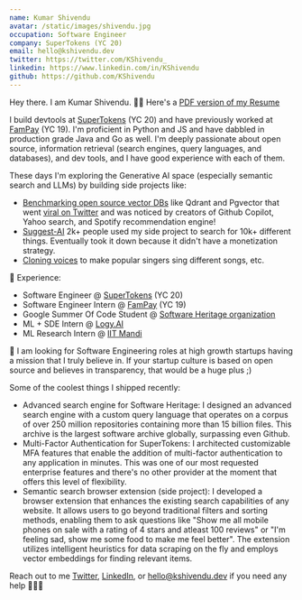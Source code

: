 ```yaml
---
name: Kumar Shivendu
avatar: /static/images/shivendu.jpg
occupation: Software Engineer
company: SuperTokens (YC 20)
email: hello@kshivendu.dev
twitter: https://twitter.com/KShivendu_
linkedin: https://www.linkedin.com/in/KShivendu
github: https://github.com/KShivendu
---
```


Hey there. I am Kumar Shivendu. 👨‍💻 Here's a [PDF version of my Resume](/resume-pdf)

I build devtools at [SuperTokens](https://github.com/SuperTokens) (YC 20) and have previously worked at [FamPay](https://fampay.in/) (YC 19). I'm proficient in Python and JS and have dabbled in production grade Java and Go as well. I'm deeply passionate about open source, information retrieval (search engines, query languages, and databases), and dev tools, and I have good experience with each of them.

These days I'm exploring the Generative AI space (especially semantic search and LLMs) by building side projects like:

- [Benchmarking open source vector DBs](https://nirantk.com/writing/pgvector-vs-qdrant/) like Qdrant and Pgvector that went [viral on Twitter](https://twitter.com/NirantK/status/1674110063286571008?s=20) and was noticed by creators of Github Copilot, Yahoo search, and Spotify recommendation engine!
- [Suggest-AI](https://twitter.com/KShivendu_/status/1655603676189437953?s=20) 2k+ people used my side project to search for 10k+ different things. Eventually took it down because it didn't have a monetization strategy.
- [Cloning voices](https://twitter.com/KShivendu_/status/1650858929558278145) to make popular singers sing different songs, etc.

🚀 Experience:

- Software Engineer @ [SuperTokens](https://supertokens.com/) (YC 20)
- Software Engineer Intern @ [FamPay](https://fampay.in/) (YC 19)
- Google Summer Of Code Student @ [Software Heritage organization](https://softwareheritage.org/)
- ML + SDE Intern @ [Logy.AI](https://logy.ai/)
- ML Research Intern @ [IIT Mandi](https://iitmandi.ac.in/)

🦄 I am looking for Software Engineering roles at high growth startups having a mission that I truly believe in. If your startup culture is based on open source and believes in transparency, that would be a huge plus ;)

Some of the coolest things I shipped recently:

- Advanced search engine for Software Heritage: I designed an advanced search engine with a custom query language that operates on a corpus of over 250 million repositories containing more than 15 billion files. This archive is the largest software archive globally, surpassing even Github.
- Multi-Factor Authentication for SuperTokens: I architected customizable MFA features that enable the addition of multi-factor authentication to any application in minutes. This was one of our most requested enterprise features and there's no other provider at the moment that offers this level of flexibility.
- Semantic search browser extension (side project): I developed a browser extension that enhances the existing search capabilities of any website. It allows users to go beyond traditional filters and sorting methods, enabling them to ask questions like "Show me all mobile phones on sale with a rating of 4 stars and atleast 100 reviews" or "I'm feeling sad, show me some food to make me feel better". The extension utilizes intelligent heuristics for data scraping on the fly and employs vector embeddings for finding relevant items.

Reach out to me [Twitter](https://twitter.com/KShivendu_), [LinkedIn](https://www.linkedin.com/in/kshivendu/), or [hello@kshivendu.dev](mailto:hello@kshivendu.dev) if you need any help 🙋🏻‍♂️
